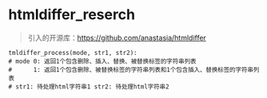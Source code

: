 # htmldiffer_reserch
>引入的开源库：https://github.com/anastasia/htmldiffer
```
tmldiffer_process(mode, str1, str2):
# mode 0: 返回1个包含删除、插入、替换、被替换标签的字符串列表  
#      1: 返回1个包含删除、被替换标签的字符串列表和1个包含插入、替换标签的字符串列表
# str1: 待处理html字符串1 str2: 待处理html字符串2
``` 
